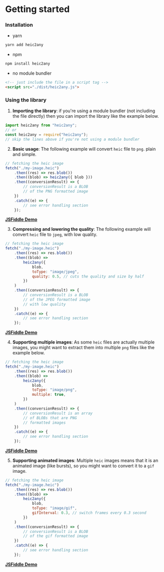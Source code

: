 # Getting started

### Installation

-   yarn

```bash
yarn add heic2any
```

-   npm

```bash
npm install heic2any
```

-   no module bundler

```html
<!-- just include the file in a script tag -->
<script src="./dist/heic2any.js">
```

### Using the library

1. **Importing the library**: if you're using a module bundler (not including the file directly) then you can import the library like the example below.

```javascript
import heic2any from "heic2any";
// or
const heic2any = require("heic2any");
// skip the lines above if you're not using a module bundler
```

2. **Basic usage**: The following example will convert `heic` file to `png`. plain and simple.

```javascript
// fetching the heic image
fetch("./my-image.heic")
	.then((res) => res.blob())
	.then((blob) => heic2any({ blob }))
	.then((conversionResult) => {
		// conversionResult is a BLOB
		// of the PNG formatted image
	})
	.catch((e) => {
		// see error handling section
	});
```

**[JSFiddle Demo](https://jsfiddle.net/alexcorvi/nLbmw5fk/5/)**

3. **Compressing and lowering the quality**: The following example will convert `heic` file to `jpeg`, with low quality.

```javascript
// fetching the heic image
fetch("./my-image.heic")
	.then((res) => res.blob())
	.then((blob) =>
		heic2any({
			blob,
			toType: "image/jpeg",
			quality: 0.5, // cuts the quality and size by half
		})
	)
	.then((conversionResult) => {
		// conversionResult is a BLOB
		// of the JPEG formatted image
		// with low quality
	})
	.catch((e) => {
		// see error handling section
	});
```

**[JSFiddle Demo](https://jsfiddle.net/alexcorvi/wd139bya/1/)**

4. **Supporting multiple images**: As some `heic` files are actually multiple images, you might want to extract them into multiple `png` files like the example below.

```javascript
// fetching the heic image
fetch("./my-image.heic")
	.then((res) => res.blob())
	.then((blob) =>
		heic2any({
			blob,
			toType: "image/png",
			multiple: true,
		})
	)
	.then((conversionResult) => {
		// conversionResult is an array
		// of BLOBs that are PNG
		// formatted images
	})
	.catch((e) => {
		// see error handling section
	});
```

**[JSFiddle Demo](https://jsfiddle.net/alexcorvi/x53hncry/6/)**

5. **Supporting animated images**: Multiple `heic` images means that it is an animated image (like bursts), so you might want to convert it to a `gif` image.

```javascript
// fetching the heic image
fetch("./my-image.heic")
	.then((res) => res.blob())
	.then((blob) =>
		heic2any({
			blob,
			toType: "image/gif",
			gifInterval: 0.3, // switch frames every 0.3 second
		})
	)
	.then((conversionResult) => {
		// conversionResult is a BLOB
		// of the gif formatted image
	})
	.catch((e) => {
		// see error handling section
	});
```

**[JSFiddle Demo](https://jsfiddle.net/alexcorvi/1n7mLrc4/1/)**
